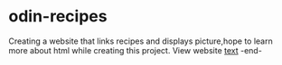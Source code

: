 # odin-recipes
Creating a website that links recipes and displays picture,hope to learn more about html while creating this project.
View website
[text](https://shyma22.github.io/odin-recipes/)
-end-